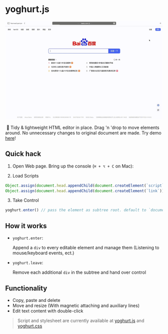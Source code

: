 # yoghurt.js

![demo](/demo-1080.gif)

​	🎨 Tidy & lightweight HTML editor in place. Drag 'n 'drop to move elements around. No unnecessary changes to original document are made. Try demo [here](/demo.html)!



## Quick hack

1. Open Web page. Bring up the console (`⌘ + ⌥ + C` on Mac):

2. Load Scripts

```js
Object.assign(document.head.appendChild(document.createElement(`script`)), { type: `text/javascript`, src: `https://js.little-yoghurt.com/yoghurt.js` })
Object.assign(document.head.appendChild(document.createElement(`link`)), { rel: `stylesheet`, href: `https://js.little-yoghurt.com/yoghurt.css` })
```
3. Take Control

```js
yoghurt.enter() // pass the element as subtree root. default to `document.body`
```



## How it works

- `yoghurt.enter`:

  Append a `div` to every editable element and manage them (Listening to mouse/keyboard events, ect.)

- `yoghurt.leave`:

  Remove each additional `div` in the subtree and hand over control



## Functionality

- Copy, paste and delete
- Move and resize (With magnetic attaching and auxiliary lines)
- Edit text content with double-click



> Script and stylesheet are currently available at [yoghurt.js](https://js.little-yoghurt.com/yoghurt.js) and [yoghurt.css](https://js.little-yoghurt.com/yoghurt.css)

